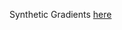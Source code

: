 Synthetic Gradients [here](http://deliprao.com/archives/187?utm_campaign=Revue%20newsletter&utm_medium=Newsletter&utm_source=revue)

